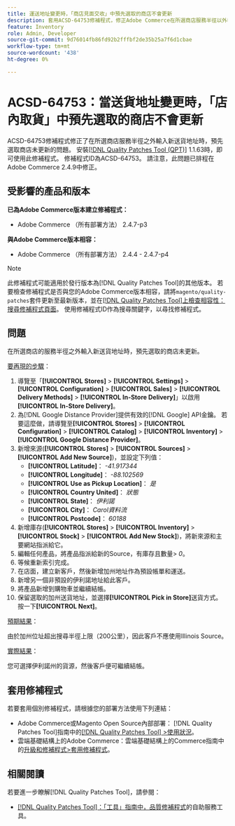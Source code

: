 ```yaml
---
title: 運送地址變更時，「商店見面交收」中預先選取的商店不會更新
description: 套用ACSD-64753修補程式，修正Adobe Commerce在所選商店服務半徑以外輸入新運送地址時，預先選取商店未更新的問題。
feature: Inventory
role: Admin, Developer
source-git-commit: 9d76014fb86fd92b2fffbf2de35b25a7f6d1cbae
workflow-type: tm+mt
source-wordcount: '438'
ht-degree: 0%

---
```



# ACSD-64753：當送貨地址變更時，「店內取貨」中預先選取的商店不會更新

ACSD-64753修補程式修正了在所選商店服務半徑之外輸入新送貨地址時，預先選取商店未更新的問題。 安裝[[!DNL Quality Patches Tool (QPT)]](/help/tools/quality-patches-tool/quality-patches-tool-to-self-serve-quality-patches.md) 1.1.63時，即可使用此修補程式。 修補程式ID為ACSD-64753。 請注意，此問題已排程在Adobe Commerce 2.4.9中修正。

## 受影響的產品和版本

**已為Adobe Commerce版本建立修補程式：**

* Adobe Commerce （所有部署方法） 2.4.7-p3

**與Adobe Commerce版本相容：**

* Adobe Commerce （所有部署方法） 2.4.4 - 2.4.7-p4

>[!NOTE]
>
>此修補程式可能適用於發行版本為[!DNL Quality Patches Tool]的其他版本。 若要檢查修補程式是否與您的Adobe Commerce版本相容，請將`magento/quality-patches`套件更新至最新版本，並在[[!DNL Quality Patches Tool]上檢查相容性：搜尋修補程式頁面](https://experienceleague.adobe.com/tools/commerce-quality-patches/index.html?lang=zh-Hant)。 使用修補程式ID作為搜尋關鍵字，以尋找修補程式。

## 問題

在所選商店的服務半徑之外輸入新送貨地址時，預先選取的商店未更新。

<u>要再現的步驟</u>：

1. 導覽至「**[!UICONTROL Stores]** > **[!UICONTROL Settings]** > **[!UICONTROL Configuration]** > **[!UICONTROL Sales]** > **[!UICONTROL Delivery Methods]** > **[!UICONTROL In-Store Delivery]**」以啟用&#x200B;**[!UICONTROL In-Store Delivery]**。
1. 為[!DNL Google Distance Provider]提供有效的[!DNL Google] API金鑰。 若要這麼做，請導覽至&#x200B;**[!UICONTROL Stores]** > **[!UICONTROL Configuration]** > **[!UICONTROL Catalog]** > **[!UICONTROL Inventory]** > **[!UICONTROL Google Distance Provider]**。
1. 新增來源(**[!UICONTROL Stores]** > **[!UICONTROL Sources]** > **[!UICONTROL Add New Source]**)，並設定下列值：
   * **[!UICONTROL Latitude]**： *-41.917344*
   * **[!UICONTROL Longitude]**： *-88.102569*
   * **[!UICONTROL Use as Pickup Location]**： *是*
   * **[!UICONTROL Country United]**： *狀態*
   * **[!UICONTROL State]**： *伊利諾*
   * **[!UICONTROL City]**： *Carol資料流*
   * **[!UICONTROL Postcode]**： *60188*
1. 新增庫存(**[!UICONTROL Stores]** > **[!UICONTROL Inventory]** > **[!UICONTROL Stock]** > **[!UICONTROL Add New Stock]**)，將新來源和主要網站指派給它。
1. 編輯任何產品，將產品指派給新的Source，有庫存且數量> *0*。
1. 等候重新索引完成。
1. 在店面，建立新客戶，然後新增加州地址作為預設帳單和運送。
1. 新增另一個非預設的伊利諾地址給此客戶。
1. 將產品新增到購物車並繼續結帳。
1. 保留選取的加州送貨地址，並選擇&#x200B;**[!UICONTROL Pick in Store]**&#x200B;送貨方式。 按一下&#x200B;**[!UICONTROL Next]**。

<u>預期結果</u>：

由於加州位址超出搜尋半徑上限（200公里），因此客戶不應使用Illinois Source。

<u>實際結果</u>：

您可選擇伊利諾州的貨源，然後客戶便可繼續結帳。

## 套用修補程式

若要套用個別修補程式，請根據您的部署方法使用下列連結：

* Adobe Commerce或Magento Open Source內部部署： [!DNL Quality Patches Tool]指南中的[[!DNL Quality Patches Tool] >使用狀況](/help/tools/quality-patches-tool/usage.md)。
* 雲端基礎結構上的Adobe Commerce：雲端基礎結構上的Commerce指南中的[升級和修補程式>套用修補程式](https://experienceleague.adobe.com/docs/commerce-cloud-service/user-guide/develop/upgrade/apply-patches.html?lang=zh-Hant)。

## 相關閱讀

若要進一步瞭解[!DNL Quality Patches Tool]，請參閱：

* [[!DNL Quality Patches Tool]：「工具」指南中，品質修補程式](/help/tools/quality-patches-tool/quality-patches-tool-to-self-serve-quality-patches.md)的自助服務工具。
